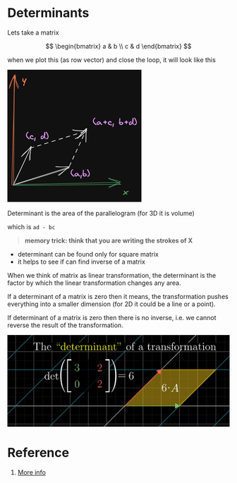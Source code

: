 <style>
r { color: Red }
o { color: Orange }
g { color: Green }
</style>

# Determinants

Lets take a matrix

$$
\begin{bmatrix}
a & b \\
c & d
\end{bmatrix}
$$

when we plot this (as row vector) and close the loop, it will look like this

![image matrix plotter as vector](./img/006_determinant.excalidraw.png)

Determinant is the area of the parallelogram (for 3D it is volume)

which is `ad - bc` 

> **memory trick: think that you are writing the strokes of X**

* determinant can be found only for square matrix
* it helps to see if can find inverse of a matrix


When we think of matrix as linear transformation, the determinant is the factor by which the linear transformation changes any area. 

If a determinant of a matrix is zero then it means, the transformation pushes everything into a smaller dimension (for 2D it could be a line or a point).

If determinant of a matrix is zero then there is no inverse, i.e. we cannot reverse the result of the transformation.

![](img/006.Determinants-0902155044.png)
# Reference
1. [More info](https://www.mathsisfun.com/algebra/matrix-determinant.html)